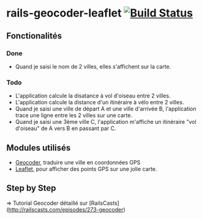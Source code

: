 # rails-geocoder-leaflet [![Build Status](https://travis-ci.org/simplonco/rails-geocoder-leaflet.svg?branch=master)](https://travis-ci.org/simplonco/rails-geocoder-leaflet)

## Fonctionalités

### Done

  * Quand je saisi le nom de 2 villes, elles s'affichent sur la carte.

### Todo

  * L'application calcule la disatance à vol d'oiseau entre 2 villes.
  * L'application calcule la distance d'un itinéraire à vélo entre 2 villes.
  * Quand je saisi une ville de départ A et une ville d'arrivée B, l'application trace une ligne entre les 2 villes sur une carte.
  * Quand je saisi une 3ème ville C, l'application m'affiche un itinéraire "vol d'oiseau" de A vers B en passant par C.

## Modules utilisés

  * [Geocoder](https://github.com/alexreisner/geocoder), traduire une ville en coordonnées GPS
  * [Leaflet](http://leafletjs.com/examples/quick-start.html), pour afficher des points GPS sur une jolie carte.

## Step by Step

=> Tutorial Geocoder détaillé sur [RailsCasts] (http://railscasts.com/episodes/273-geocoder)
